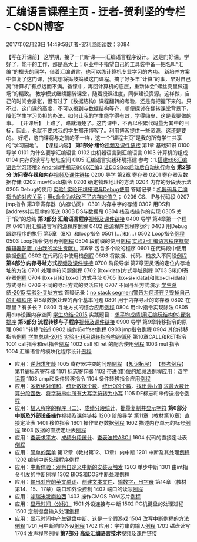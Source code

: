
# 汇编语言课程主页 - 迂者-贺利坚的专栏 - CSDN博客

2017年02月23日 14:49:58[迂者-贺利坚](https://me.csdn.net/sxhelijian)阅读数：3084


【写在开课前】
这学期，接了一门新课——汇编语言程序设计。
这是门好课。学好了，能干的工作，那是高大上；职业中不指望自己的工具袋中备一把名叫“汇编”的榔头的同学，借着汇编语言，也可以练计算机专业学习的内功。
新培养方案中恢复了这门课，我就想将捣鼓捣鼓这门课程。搞了好多年“计算”的事，早对自己离“计算机”有点远而不满。备课中，再回计算机的底层，重新体会“螺丝壳里做道场”的精致。
教学模式继续翻转课堂，随着授课进度，同步建设资源。这样做，自己的时间会紧张，但有过了《数据结构》课程翻转的考验，还是有把握下来的。只不过，这门课的高度，不可以拨到与数据结构等齐，顺便探讨在翻转课堂背景下，降低学生学习负担的办法。如何让我的学生能学得有效，学得嗨皮，这是我要做的事。
【开课后】
上路了，路就清楚了。这门课中，不再以积累代码量为其中的目标，因此，也就不要求我的学生都开博客了。利用博客提供一些资源，这还是要的。
好吧，这门课将与之前的不一样，这一个“课程主页”是我的所有学生共享的“学习园地”。
【课程内容】
**第1部分 绪论**[视频及课件链接](http://edu.csdn.net/course/detail/4259)
第1章 基础知识
0100 导学
0101 为什么要学汇编语言
0102 由机器语言到汇编语言
0103 计算机的组成
0104 内存的读写与地址空间
0105 汇编语言实践环境搭建
参考：1.[搭建x86汇编语言学习环境](http://blog.csdn.net/sxhelijian/article/details/54845039)2.[Android手机玩8086汇编](http://blog.csdn.net/sxhelijian/article/details/70254393)3.[让DOSBox启动后自动执行命令](https://blog.csdn.net/sxhelijian/article/details/80893223)
**第2部分  访问寄存器和内存**[视频及课件链接](http://edu.csdn.net/course/detail/4260)
0200 导学
第2章 寄存器
0201 寄存器及数据存储
0202 mov和add指令
0203 确定物理地址的方法
0204 内存的分段表示法
0205 Debug的使用
[实验1 实验环境搭建与Debug使用](http://blog.csdn.net/sxhelijian/article/details/60885095)
答疑记录：[机器码与汇编指令的对应关系](http://blog.csdn.net/sxhelijian/article/details/60968046)；[用e命令为啥改不了内存的值？](http://blog.csdn.net/sxhelijian/article/details/61198725)；
0206 CS、IP与代码段
0207 jmp指令
第3章寄存器（内存访问）
0301 内存中字的存储
0302 用DS和[address]实现字的传送
0303 DS与数据段
0304 栈及栈操作的实现
0305 关于“段”的总结
**第3部分  汇编语言程序**[视频及课件链接](http://edu.csdn.net/course/detail/4373)
0400 导学
第4章第一个程序
0401 用汇编语言写的源程序[例程](http://blog.csdn.net/sxhelijian/article/details/60881881)
0402 由源程序到程序运行
0403 用Debug跟踪程序的执行
第5章（BX）和loop指令
0501 […]和(…)
0502 Loop指令[例程](http://blog.csdn.net/sxhelijian/article/details/60882024)
0503 Loop指令使用再例[例程](http://blog.csdn.net/sxhelijian/article/details/60882075)
0504 段前缀的使用[例程](http://blog.csdn.net/sxhelijian/article/details/60882294)
[实验2-汇编语言程序框架](http://blog.csdn.net/sxhelijian/article/details/68930973)
[编辑器配置（由我的学生贡献）](https://blog.csdn.net/m0_37624640/article/details/79690981)
第6章 包含多个段的程序
0601 在代码段中使用数据[例程](http://blog.csdn.net/sxhelijian/article/details/60882374)
0602 在代码段中使用栈[例程](http://blog.csdn.net/sxhelijian/article/details/60882461)
0603 将数据、代码、栈放入不同段[例程](http://blog.csdn.net/sxhelijian/article/details/60882531)
**第4部分  内存寻址方式**[视频及课件链接](http://edu.csdn.net/course/detail/4430)
0700 阶段导学
第7章更灵活的定位内存地址的方法
0701 处理字符问题[例程](http://blog.csdn.net/sxhelijian/article/details/67528384)
0702 [bx+idata]方式寻址[例程](http://blog.csdn.net/sxhelijian/article/details/67531919)
0703 SI和DI寄存器[例程](http://blog.csdn.net/sxhelijian/article/details/67538065)
0704 [bx+si]和[bx+di]方式寻址
0705 [bx+si+idata]和[bx+di+idata]方式寻址
0706 不同的寻址方式的灵活应用
0707 不同寻址方式演示
[学生总结-2015](http://blog.csdn.net/sxhelijian/article/details/69055183)
[实验3-寻址方式](http://blog.csdn.net/sxhelijian/article/details/68931060)
答疑记录：[no stack segment警告为何还在？](http://blog.csdn.net/sxhelijian/article/details/69338661)[毁掉自己的汇编程序](http://blog.csdn.net/sxhelijian/article/details/69361916)
第8章数据处理的两个基本问题
0801 用于内存寻址的寄存器
0802 在哪里？有多长？
0803 寻址方式的综合应用[例程](http://blog.csdn.net/sxhelijian/article/details/67568248)
0804 用div指令实现除法
0805 用dup设置内存空间
[学生总结-2015](http://blog.csdn.net/sxhelijian/article/details/70225296)
实践题目：[求平均成绩(用汇编玩结构体)](http://blog.csdn.net/sxhelijian/article/details/69788120)[冒泡排序](http://blog.csdn.net/sxhelijian/article/details/69787664)
**第5部分  流程转移与子程序**[视频及课件链接](http://edu.csdn.net/course/detail/4578)
0900 导学
第9章转移指令的原理
0901 “转移”综述
0902 操作符offset[例程](http://blog.csdn.net/sxhelijian/article/details/68931989)
0903 jmp指令[例程](http://blog.csdn.net/sxhelijian/article/details/68932572)
0904 其他转移指令[例程](http://blog.csdn.net/sxhelijian/article/details/68932674)
[学生总结-2015](http://blog.csdn.net/sxhelijian/article/details/70226346)
[实验4-利用跳转指令构造循环](http://blog.csdn.net/sxhelijian/article/details/70161902)
第10章CALL和RET指令
1001 call指令和ret指令[例程](http://blog.csdn.net/sxhelijian/article/details/68932871)
1002 call 和 ret 的配合使用[例程](http://blog.csdn.net/sxhelijian/article/details/68933085)
1003 mul 指令
1004 汇编语言的模块化程序设计[例程](http://blog.csdn.net/sxhelijian/article/details/68934486)
- 应用：[递归求年龄](http://blog.csdn.net/sxhelijian/article/details/71775074)
1005 寄存器冲突的问题[例程](http://blog.csdn.net/sxhelijian/article/details/68935164)
【[知识拓展](http://blog.csdn.net/sxhelijian/article/details/70365534)】  【[参考例程](http://blog.csdn.net/sxhelijian/article/details/70478014)】
第11章标志寄存器
1101 标志寄存器
1102 带进(借)位的加减法[例程](http://blog.csdn.net/sxhelijian/article/details/68935552)应用：[双字运算](http://blog.csdn.net/sxhelijian/article/details/71747213)
1103 cmp和条件转移指令
1104 条件转移指令应用[例程](http://blog.csdn.net/sxhelijian/article/details/68935646)
- 应用：[多数绝对值和](http://blog.csdn.net/sxhelijian/article/details/71773572)、[统计数据个数](http://blog.csdn.net/sxhelijian/article/details/71747380)、[统计0的个数](http://blog.csdn.net/sxhelijian/article/details/71746451)、[找出最小值](http://blog.csdn.net/sxhelijian/article/details/71742708)
[求最大数](http://blog.csdn.net/sxhelijian/article/details/71915610)[计算分段函数](http://blog.csdn.net/sxhelijian/article/details/71742314)、[将字符串中所有大写字符转为小写](http://blog.csdn.net/sxhelijian/article/details/71741882)
1105 DF标志和串传送指令[例程](http://blog.csdn.net/sxhelijian/article/details/68935841)
- 应用：[植入程序的程序（二）](http://blog.csdn.net/sxhelijian/article/details/71745153)、[成绩分段统计](http://blog.csdn.net/sxhelijian/article/details/71773396)、[批量复制并显示字符](http://blog.csdn.net/sxhelijian/article/details/71747723)
**第6部分  中断及外部设备操作**[视频及课件链接](http://edu.csdn.net/course/detail/4942)
1200 阶段导学
第11章（教材第16章）直接定址表
1401 移位指令
1601 操作显存数据[例程](http://blog.csdn.net/sxhelijian/article/details/71773736)
1602 描述内存单元的标号[例程](http://blog.csdn.net/sxhelijian/article/details/71773776)
1603 数据的直接定址表[例程](http://blog.csdn.net/sxhelijian/article/details/71773809)
- 应用：[查表求平方](http://blog.csdn.net/sxhelijian/article/details/71775560)、[成绩分段统计](http://blog.csdn.net/sxhelijian/article/details/71773396)、[查表法找ASCII](http://blog.csdn.net/sxhelijian/article/details/71775416)
1604 代码的直接定址表[例程](http://blog.csdn.net/sxhelijian/article/details/71773829)
- 应用：[简单的菜单](http://blog.csdn.net/sxhelijian/article/details/71908393)
第12章（教材第12、13章）内中断
1201 中断及其处理[例程](http://blog.csdn.net/sxhelijian/article/details/71773880)
1202 编制中断处理程序[例程](http://blog.csdn.net/sxhelijian/article/details/71773921)
- 应用：[中断体验：观察自定义中断的安装及触发](http://blog.csdn.net/sxhelijian/article/details/72457152)
1203 单步中断
1301 由int指令引发的中断[例程](http://blog.csdn.net/sxhelijian/article/details/71773959)
1302 BIOS和DOS中断处理[例程](http://blog.csdn.net/sxhelijian/article/details/71773994)
- 应用：[输出对应的英文单词](http://blog.csdn.net/sxhelijian/article/details/72460524)、[创建文本文件](http://blog.csdn.net/sxhelijian/article/details/72461597)、[输数字，出字母](http://blog.csdn.net/sxhelijian/article/details/72785228)
第14章（教材第14、15、17章）端口和外设控制
1402 端口的读写[例程](http://blog.csdn.net/sxhelijian/article/details/72356072)
- 应用：[哆瑞米发商拉西](http://blog.csdn.net/sxhelijian/article/details/72794975)
1403 操作CMOS RAM芯片[例程](http://blog.csdn.net/sxhelijian/article/details/72356076)
- 应用：[显示时间（分秒）](http://blog.csdn.net/sxhelijian/article/details/72785326)
1501 外设连接与中断
1502 PC机键盘的处理过程
1503 定制键盘输入处理[例程](http://blog.csdn.net/sxhelijian/article/details/72356081)
- 应用：[显示时间中产生键盘中断](http://blog.csdn.net/sxhelijian/article/details/72793970)、[这是一个假游戏](http://blog.csdn.net/sxhelijian/article/details/72794760)
1504 改写中断例程的方法[例程](http://blog.csdn.net/sxhelijian/article/details/72356083)
1701 用中断响应外设[例程](http://blog.csdn.net/sxhelijian/article/details/72356086)
1702 应用：字符串的输入[例程](http://blog.csdn.net/sxhelijian/article/details/72356088)
1703 磁盘读写
1704 发声程序[例程](http://blog.csdn.net/sxhelijian/article/details/72356094)
**第7部分  高级汇编语言技术**[视频及课件链接]()



